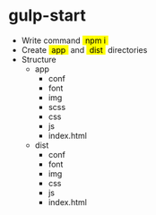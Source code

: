 # gulp-start
<p>
    <ul>
        <li>Write command <mark style="padding: 0 5px;">npm i</mark></li>
        <li>Create <mark style="padding: 0 5px;">app</mark> and <mark style="padding: 0 5px;">dist</mark> directories</li>
        <li>Structure <ul>
            <li>app <ul>
                <li>conf</li>
                <li>font</li>
                <li>img</li>
                <li>scss</li>
                <li>css</li>
                <li>js</li>
                <li>index.html</li>
            </ul></li>
            <li>dist <ul>
                <li>conf</li>
                <li>font</li>
                <li>img</li>
                <li>css</li>
                <li>js</li>
                <li>index.html</li>
            </ul></li>
        </ul></li>
    </ul>
</p>
